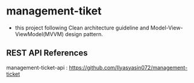 # management-tiket
* this project following Clean architecture guideline and Model-View-ViewModel(MVVM) design pattern.
## REST API References
management-ticket-api : https://github.com/Ilyasyasin072/management-ticket
